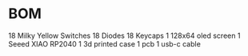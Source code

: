 # BOM

18 Milky Yellow Switches
18 Diodes
18 Keycaps
1 128x64 oled screen
1 Seeed XIAO RP2040
1 3d printed case
1 pcb
1 usb-c cable